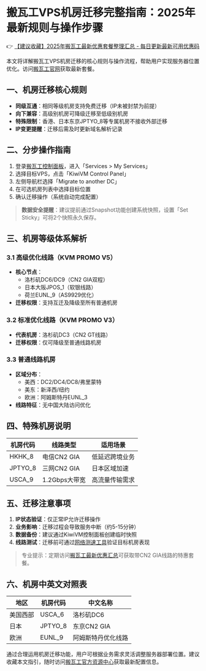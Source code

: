 # 搬瓦工VPS机房迁移完整指南：2025年最新规则与操作步骤

👉 [【建议收藏】2025年搬瓦工最新优惠套餐整理汇总 - 每日更新最新可用优惠码](https://bit.ly/banwagon)

本文将详解搬瓦工VPS机房迁移的核心规则与操作流程，帮助用户实现服务器位置优化。访问[搬瓦工官网](https://bit.ly/banwagon)获取最新套餐。

## 一、机房迁移核心规则
- **同级互通**：相同等级机房支持免费迁移（IP未被封禁为前提）
- **向下兼容**：高级别机房可降级迁移至低级别机房
- **特殊限制**：香港、日本东京JPTYO_8等专属机房不接收外部迁移
- **IP变更提醒**：迁移后需及时更新域名解析记录

## 二、分步操作指南
1. 登录[搬瓦工控制面板](https://bit.ly/banwagon)，进入「Services > My Services」
2. 选择目标VPS，点击「KiwiVM Control Panel」
3. 左侧导航栏选择「Migrate to another DC」
4. 在可选机房列表中选择目标位置
5. 确认迁移操作（系统自动完成配置）

> **数据安全提醒**：建议提前通过Snapshot功能创建系统快照，设置「Set Sticky」可将2个快照永久保存。

## 三、机房等级体系解析
### 3.1 高级优化线路（KVM PROMO V5）
- **核心节点**：
  - 洛杉矶DC6/DC9（CN2 GIA双程）
  - 日本大阪JPOS_1（软银线路）
  - 荷兰EUNL_9（AS9929优化）
- **迁移权限**：支持互迁及降级至所有普通机房

### 3.2 标准优化线路（KVM PROMO V3）
- **代表机房**：洛杉矶DC3（CN2 GT线路）
- **迁移权限**：仅可降级至普通线路机房

### 3.3 普通线路机房
- **区域分布**：
  - 美西：DC2/DC4/DC8/弗里蒙特
  - 美东：新泽西/纽约
  - 欧洲：阿姆斯特丹EUNL_3
- **线路特征**：无中国大陆访问优化

## 四、特殊机房说明
| 机房代码 | 线路类型       | 适用场景          |
|----------|----------------|-------------------|
| HKHK_8   | 电信CN2 GIA    | 低延迟跨境业务    |
| JPTYO_8  | 三网CN2 GIA    | 日本区域加速      |
| USCA_9   | 1.2Gbps大带宽  | 高流量传输需求    |

## 五、迁移注意事项
1. **IP状态验证**：仅正常IP允许迁移操作
2. **业务影响**：迁移过程会导致服务中断（约5-15分钟）
3. **数据备份**：建议通过KiwiVM控制面板创建临时快照
4. **线路测试**：迁移前可通过[网络测速工具](https://bit.ly/banwagon)验证目标机房表现

> 专业提示：定期访问[搬瓦工最新优惠汇总](https://bit.ly/banwagon)可获取带CN2 GIA线路的特惠套餐。

## 六、机房中英文对照表
| 地区       | 机房代码    | 中文名称           |
|------------|-------------|--------------------|
| 美国西部   | USCA_6      | 洛杉矶DC6          |
| 日本       | JPTYO_8     | 东京CN2 GIA        |
| 欧洲       | EUNL_9      | 阿姆斯特丹优化线路  |

通过合理运用机房迁移功能，用户可根据业务需求灵活调整服务器部署位置。建议收藏本文指引，随时访问[搬瓦工官方资源中心](https://bit.ly/banwagon)获取最新配置信息。